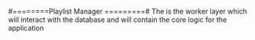 #========Playlist Manager =========#
The is the worker layer which will interact with the database and will contain the core logic for the application


